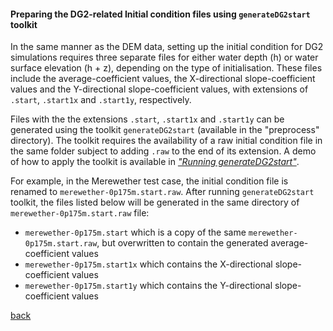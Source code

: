 #### Preparing the DG2-related Initial condition files using `generateDG2start` toolkit

In the same manner as the DEM data, setting up the initial condition for DG2 simulations requires three separate files for either water depth (h) or water surface elevation (h + z), depending on the type of initialisation. These files include the average-coefficient values, the X-directional slope-coefficient values and the Y-directional slope-coefficient values, with extensions of `.start`, `.start1x` and `.start1y`, respectively. 

Files with the the extensions `.start`, `.start1x` and `.start1y` can be generated using the toolkit `generateDG2start` (available in the "preprocess" directory). The toolkit requires the availability of a raw initial condition file in the same folder subject to adding `.raw` to the end of its extension. A demo of how to apply the toolkit is available in [*"Running generateDG2start"*]().


For example, in the Merewether test case, the initial condition file is renamed to  `merewether-0p175m.start.raw`. After running `generateDG2start` toolkit, the files listed below will be generated in the same directory of `merewether-0p175m.start.raw` file:

-	`merewether-0p175m.start` which is a copy of the same `merewether-0p175m.start.raw`, but overwritten to contain the generated average-coefficient values
-	`merewether-0p175m.start1x` which contains the X-directional slope-coefficient values
-	`merewether-0p175m.start1y` which contains the Y-directional slope-coefficient values


[back](/Merewether2.md)
